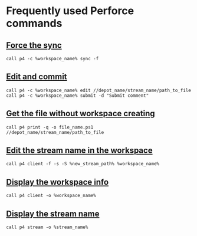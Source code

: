 # Frequently used Perforce commands

## [Force the sync](https://www.perforce.com/manuals/v15.1/cmdref/p4_sync.html)
```
call p4 -c %workspace_name% sync -f
```
## [Edit and commit](https://www.perforce.com/manuals/v15.1/cmdref/p4_edit.html)
```
call p4 -c %workspace_name% edit //depot_name/stream_name/path_to_file
call p4 -c %workspace_name% submit -d "Submit comment"
```
## [Get the file without workspace creating](https://www.perforce.com/manuals/v15.1/cmdref/p4_print.html)
```
call p4 print -q -o file_name.ps1 //depot_name/stream_name/path_to_file
```
## [Edit the stream name in the workspace](https://www.perforce.com/manuals/v15.1/cmdref/p4_client.html)
```
call p4 client -f -s -S %new_stream_path% %workspace_name%
```
## [Display the workspace info](https://www.perforce.com/manuals/v15.1/cmdref/p4_client.html)
```
call p4 client -o %workspace_name%
```
## [Display the stream name](https://www.perforce.com/manuals/v15.1/cmdref/p4_stream.html)
```
call p4 stream -o %stream_name%
```
